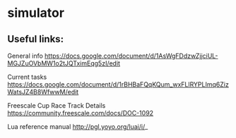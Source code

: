 simulator
=========

Useful links:
-------------------------  
  General info
    https://docs.google.com/document/d/1AsWgFDdzwZjjciUL-MGJZuOVbMW1o2tJQTximEqg5zI/edit
    
  Current tasks
    https://docs.google.com/document/d/1rBHBaFQqKQum_wxFLlRYPLImq6ZizWatsJZ4B8WfwwM/edit
  
  Freescale Cup Race Track Details
    https://community.freescale.com/docs/DOC-1092
    
  Lua reference manual
    http://pgl.yoyo.org/luai/i/_
